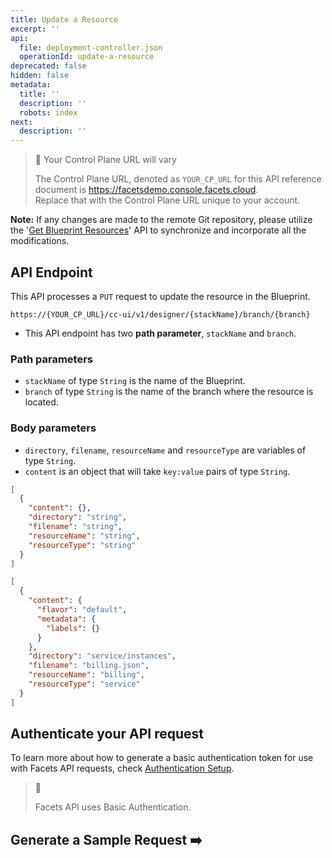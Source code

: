 ```yaml
---
title: Update a Resource
excerpt: ''
api:
  file: deployment-controller.json
  operationId: update-a-resource
deprecated: false
hidden: false
metadata:
  title: ''
  description: ''
  robots: index
next:
  description: ''
---
```

> 🚧 Your Control Plane URL will vary
> 
> The Control Plane URL, denoted as <code>YOUR_CP_URL</code> for this API reference document is <https://facetsdemo.console.facets.cloud>.  
> Replace that with the Control Plane URL unique to your account.

**Note:** If any changes are made to the remote Git repository, please utilize the '[Get Blueprint Resources](https://readme.facets.cloud/reference/get-blueprint-resources)' API to synchronize and incorporate all the modifications.

## API Endpoint

This API processes a `PUT` request to update the resource in the Blueprint.

```text Hover on the Text and Click the Notepad icon to Copy
https://{YOUR_CP_URL}/cc-ui/v1/designer/{stackName}/branch/{branch}
```

- This API endpoint has two **path parameter**, `stackName` and `branch`.

### **Path parameters**

- `stackName` of type `String` is the name of the Blueprint.
- `branch` of type `String` is the name of the branch where the resource is located.

### **Body parameters**

- `directory`, `filename`, `resourceName` and `resourceType` are variables of type `String`.
- `content` is an object that will take `key:value` pairs of type `String`.

```json resource
[
  {
    "content": {},
    "directory": "string",
    "filename": "string",
    "resourceName": "string",
    "resourceType": "string"
  }
]
```
```json Example
[
  {
    "content": {
      "flavor": "default",
      "metadata": {
        "labels": {}
      }
    },
    "directory": "service/instances",
    "filename": "billing.json",
    "resourceName": "billing",
    "resourceType": "service"
  }
]
```

## **Authenticate your API request**

To learn more about how to generate a basic authentication token for use with Facets API requests, check [Authentication Setup](ref:authentication-setup).

> 📘 
> 
> Facets API uses Basic Authentication.

## Generate a Sample Request ➡️